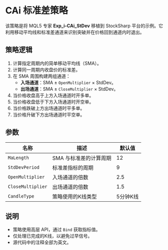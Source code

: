 # CAi 标准差策略

该策略是将 MQL5 专家 **Exp_i-CAi_StDev** 移植到 StockSharp 平台的示例。它利用移动平均线和标准差通道来识别突破并在价格回到通道内时退出。

## 策略逻辑

1. 计算指定周期内的简单移动平均线（SMA）。
2. 计算同一周期内收盘价的标准差。
3. 在 SMA 周围构建两组通道：
   - **入场通道**：SMA ± `OpenMultiplier` × StdDev。
   - **出场通道**：SMA ± `CloseMultiplier` × StdDev。
4. 当价格收盘高于上方入场通道时开多单。
5. 当价格收盘低于下方入场通道时开空单。
6. 当价格跌破上方出场通道时平多单。
7. 当价格升破下方出场通道时平空单。

## 参数

| 名称 | 描述 | 默认值 |
| --- | --- | --- |
| `MaLength` | SMA 与标准差的计算周期 | 12 |
| `StdDevPeriod` | 标准差指标的周期 | 9 |
| `OpenMultiplier` | 入场通道的倍数 | 2.5 |
| `CloseMultiplier` | 出场通道的倍数 | 1.5 |
| `CandleType` | 策略使用的K线类型 | 5分钟K线 |

## 说明

- 策略使用高层 API，通过 `Bind` 获取指标值。
- 仅处理已完成的K线，以避免过早信号。
- 源代码中的注释全部为英文。

